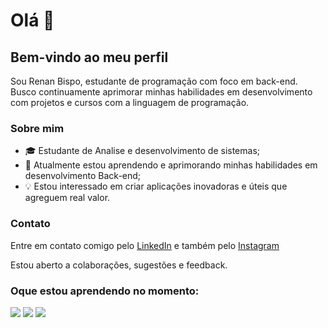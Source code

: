 # Olá 👋
## Bem-vindo ao meu perfil

<p>Sou Renan Bispo, estudante de programação com foco em back-end. Busco continuamente aprimorar minhas habilidades em desenvolvimento com projetos e cursos com a linguagem de programação.</p>

### Sobre mim

- 🎓 Estudante de Analise e desenvolvimento de sistemas;
- 🌱 Atualmente estou aprendendo e aprimorando minhas habilidades em desenvolvimento Back-end;
- 💡 Estou interessado em criar aplicações inovadoras e úteis que agreguem real valor.

### Contato

<p>Entre em contato comigo pelo <a href="https://www.linkedin.com/in/renan-de-jesus-bispo-78a576243/">LinkedIn<a/> e também pelo <a href="https://www.instagram.com/nanbispo_/">Instagram<a/>
<p>Estou aberto a colaborações, sugestões e feedback.

### Oque estou aprendendo no momento:
 <img src="https://skillicons.dev/icons?i=python" />
<img loading="lazy" src = "https://github-readme-stats.vercel.app/api?username=Renan-Bispo&show_icons=true&theme=dark"/>
<img loading="lazy" src = "https://github-readme-stats.vercel.app/api/top-langs/?username=Renan-Bispo&layout=compact&theme=dark"/>
